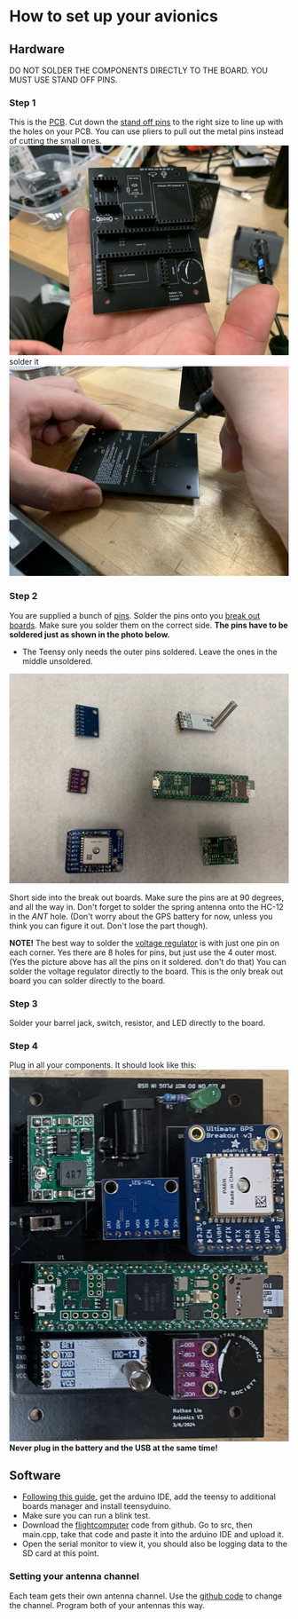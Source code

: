 # How to set up your avionics 

## Hardware
DO NOT SOLDER THE COMPONENTS DIRECTLY TO THE BOARD. YOU MUST USE STAND OFF PINS.

### Step 1
This is the [PCB](../kits/photos/parts/pcb.jpg). Cut down the [stand off pins](photos/standoff.jpg) to the right size to line up with the holes on your PCB. You can use pliers to pull out the metal pins instead of cutting the small ones.
![alt text](photos/1.jpg)
solder it
![alt text](photos/2.jpg)

### Step 2
You are supplied a bunch of [pins](photos/pins.jpg).
Solder the pins onto you [break out boards](photos/breakoutboards.jpg). Make sure you solder them on the correct side.
**The pins have to be soldered just as shown in the photo below.**

- The Teensy only needs the outer pins soldered. Leave the ones in the middle unsoldered. 

![alt text](photos/breakoutboards.jpg)

 Short side into the break out boards. Make sure the pins are at 90 degrees, and all the way in. Don't forget to solder the spring antenna onto the HC-12 in the *ANT* hole. (Don't worry about the GPS battery for now, unless you think you can figure it out. Don't lose the part though).

**NOTE!** The best way to solder the [voltage regulator](../kits/photos/parts/bucknswitch.jpg) is with just one pin on each corner. Yes there are 8 holes for pins, but just use the 4 outer most. (Yes the picture above has all the pins on it soldered. don't do that) You can solder the voltage regulator directly to the board. This is the only break out board you can solder directly to the board.


### Step 3
Solder your barrel jack, switch, resistor, and LED directly to the board.

### Step 4 
Plug in all your components. It should look like this:
![alt text](photos/avionics.jpg)
 **Never plug in the battery and the USB at the same time!**

## Software
- [Following this guide](https://www.pjrc.com/teensy/td_download.html), get the arduino IDE, add the teensy to additional boards manager and install teensyduino.
- Make sure you can run a blink test.
- Download the [flightcomputer](https://github.com/marstmu/flightcomputer) code from github. Go to src, then main.cpp, take that code and paste it into the arduino IDE and upload it.
- Open the serial monitor to view it, you should also be logging data to the SD card at this point.
### Setting your antenna channel
Each team gets their own antenna channel. Use the [github code](https://github.com/marstmu/flightcomputerchannelselect) to change the channel. Program both of your antennas this way.